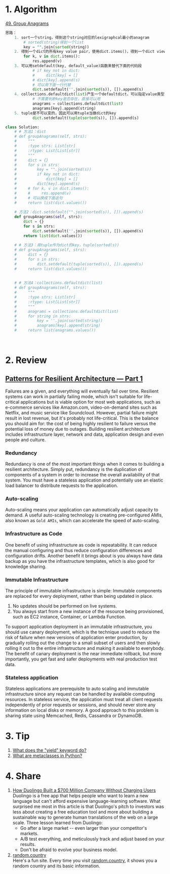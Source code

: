 # 1. Algorithm

[49. Group Anagrams](https://leetcode.com/problems/group-anagrams/description/)
```Python
思路：
    1. sort一个string，得到这个string对应的lexigraphcal最小的anagram
        # sorted(string)得到一个list
        key = "".join(sorted(string))
    2. 得到一个dict的所有key value pair，使用dict.items()，得到一个dict view对象
        for k, v in dict.items():
            res.append(v)
    3. 可以用setdefault(key, default_value)函数来替代下面的代码段
            # if key not in dict:
            #     dict[key] = []
            # dict[key].append(s)
            # 可以用下面一行代替
            dict.setdefault(''.join(sorted(s)), []).append(s)
    4. collections.defaultdict(list)产生一个defaultdict，可以指定value类型，这样遇到之前不存在的key就可以直接用了！
            # 不需要判断key是否存在，直接可以用
            anagrams = collections.defaultdict(list)
            anagrams[key].append(string)
    5. tuple是不可以变的，因此可以用tuple当做dict的key
            dict.setdefault(tuple(sorted(s)), []).append(s)

class Solution:
    # # 方法1：dict
    # def groupAnagrams(self, strs):
    #     """
    #     :type strs: List[str]
    #     :rtype: List[List[str]]
    #     """
    #     dict = {}
    #     for s in strs:
    #         key = "".join(sorted(s))
    #         if key not in dict:
    #             dict[key] = []
    #         dict[key].append(s)
    #     # for k, v in dict.items():
    #     #     res.append(v)
    #     # 可以换成下面这句
    #     return list(dict.values())
    
    # 方法2：dict.setdefault("".join(sorted(s)), []).append(s)  
    def groupAnagrams(self, strs):
        dict = {}
        for s in strs:
            dict.setdefault(''.join(sorted(s)), []).append(s)
        return list(dict.values())
    
    # # 方法3：用tuple作为dict的key，tuple(sorted(s))
    # def groupAnagrams(self, strs):
    #     dict = {}
    #     for s in strs:
    #         dict.setdefault(tuple(sorted(s)), []).append(s)
    #     return list(dict.values())
    
        
    # # 方法4：collections.defaultdict(list)
    # def groupAnagrams(self, strs):
    #     """
    #     :type strs: List[str]
    #     :rtype: List[List[str]]
    #     """
    #     anagrams = collections.defaultdict(list)
    #     for string in strs:
    #         key = ''.join(sorted(string))
    #         anagrams[key].append(string)
    #     return list(anagrams.values())
    
    

```

# 2. Review
## [Patterns for Resilient Architecture — Part 1](https://medium.com/@adhorn/patterns-for-resilient-architecture-part-1-d3b60cd8d2b6)</br>
Failures are a given, and everything will eventually fail over time. Resilient systems can work in partially failing mode, which isn't suitable for life-critical applications but is viable option for most web applications, such as e-commerce services like Amazon.com, video-on-demand sites such as Netflix, and music service like Soundcloud. However, partial failure might result in lost revenue, but it's probably not life-critical. This is the balance you should aim for: the cost of being highly resilient to failure versus the potential loss of money due to outages. Building resilient architecture includes infrastructure layer, network and data, application design and even people and culture.

### Redundancy
Redundancy is one of the most important things when it comes to building a resilient architecture. Simply put, redundancy is the duplication of components of a system in order to increase the overall availability of that system.
You must have a stateless application and potentially use an elastic load balancer to distribute requests to the application.

### Auto-scaling
Auto-scaling means your application can automatically adjust capacity to demand. A useful auto-scaling technology is creating pre-configured AMIs, also known as `Gold AMIs`, which can accelerate the speed of auto-scaling.

### Infrastructure as Code
One benefit of using infrastructure as code is repeatability. It can reduce the manual configuring and thus reduce configuration differences and configuration drifts. Another benefit it brings about is you always have data backup as you have the infrastructure templates, which is also good for knowledge sharing.

### Immutable Infrastructure
The principle of immutable infrastructure is simple: Immutable components are replaced for every deployment, rather than being updated in place.
  1. No updates should be performed on live systems.</br>
  2. You always start from a new instance of the resource being provisioned, such as EC2 instance, Container, or Lambda Function.</br>
  
<p>
To support application deployment in an immutable infrastructure, you should use canary deployment, which is the technique used to reduce the risk of failure when new versions of application enter production, by gradually rolling out the change to a small subset of users and then slowly rolling it out to the entire infrastructure and making it available to everybody.</br>
The benefit of canary deployment is the near immediate rollback, but more importantly, you get fast and safer deployments with real production test data.
</p>
  
### Stateless application
Stateless applications are prerequisite to auto scaling and immutable infrastructure since any request can be handled by available computing resources. In stateless service, the application must treat all client requests independently of prior requests or sessions, and should never store any information on local disks or memory. A good approach to this problem is sharing state using Memcached, Redis, Cassandra or DynamoDB.



# 3. Tip
  1. [What does the "yield" keyword do?](https://stackoverflow.com/questions/231767/what-does-the-yield-keyword-do?rq=1)</br>
  2. [What are metaclasses in Python?](https://stackoverflow.com/questions/100003/what-are-metaclasses-in-python?rq=1)</br>
  

# 4. Share
  1. [How Duolingo Built a $700 Million Company Without Charging Users](https://producthabits.com/duolingo-built-700-million-company-without-charging-users/?utm_source=wanqu.co&utm_campaign=Wanqu+Daily&utm_medium=website)</br>
    Duolingo is a free app that helps people who want to learn a new language but can't afford expensive language-learning  software.
    What surprised me most in this article is that Duolingo's pitch to investors was less about creating a free education tool and more about building a sustainable way to generate human translations of the web on a large scale.
    Three lesson learned from Duolingo:
      - Go after a large market -- even larger than your competitor's markets.
      - A/B test everything, and meticulously track and adjust based on your results.
      - Don't be afraid to evolve your business model.
  2. [random.country](https://random.country/)</br>
    Here's a fun site. Every time you visit [random.country](https://random.country/), it shows you a random country and its basic information.


  
  
  
  
  
